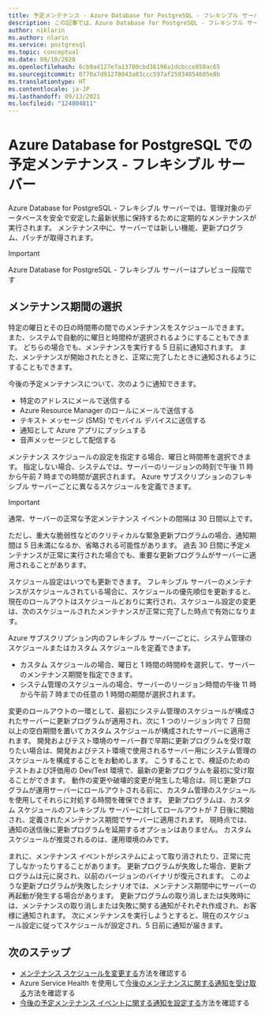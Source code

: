 ```yaml
---
title: 予定メンテナンス - Azure Database for PostgreSQL - フレキシブル サーバー
description: この記事では、Azure Database for PostgreSQL - フレキシブル サーバーでの予定メンテナンス機能について説明します。
author: niklarin
ms.author: nlarin
ms.service: postgresql
ms.topic: conceptual
ms.date: 09/10/2020
ms.openlocfilehash: 6cb9ad127e7a13780cbd36198a1dcbcce858ac65
ms.sourcegitcommit: 0770a7d91278043a83ccc597af25934854605e8b
ms.translationtype: HT
ms.contentlocale: ja-JP
ms.lasthandoff: 09/13/2021
ms.locfileid: "124804811"
---
```

# <a name="scheduled-maintenance-in-azure-database-for-postgresql--flexible-server"></a>Azure Database for PostgreSQL での予定メンテナンス - フレキシブル サーバー
 
Azure Database for PostgreSQL - フレキシブル サーバーでは、管理対象のデータベースを安全で安定した最新状態に保持するために定期的なメンテナンスが実行されます。 メンテナンス中に、サーバーでは新しい機能、更新プログラム、パッチが取得されます。
 
> [!IMPORTANT]
> Azure Database for PostgreSQL - フレキシブル サーバーはプレビュー段階です
 
## <a name="selecting-a-maintenance-window"></a>メンテナンス期間の選択
 
特定の曜日とその日の時間帯の間でのメンテナンスをスケジュールできます。 また、システムで自動的に曜日と時間枠が選択されるようにすることもできます。 どちらの場合でも、メンテナンスを実行する 5 日前に通知されます。 また、メンテナンスが開始されたときと、正常に完了したときに通知されるようにすることもできます。
 
今後の予定メンテナンスについて、次のように通知できます。
 
* 特定のアドレスにメールで送信する
* Azure Resource Manager のロールにメールで送信する
* テキスト メッセージ (SMS) でモバイル デバイスに送信する
* 通知として Azure アプリにプッシュする
* 音声メッセージとして配信する
 
メンテナンス スケジュールの設定を指定する場合、曜日と時間帯を選択できます。 指定しない場合、システムでは、サーバーのリージョンの時刻で午後 11 時から午前 7 時までの時間が選択されます。 Azure サブスクリプションのフレキシブル サーバーごとに異なるスケジュールを定義できます。 
 
> [!IMPORTANT]
> 通常、サーバーの正常な予定メンテナンス イベントの間隔は 30 日間以上です。
>
> ただし、重大な脆弱性などのクリティカルな緊急更新プログラムの場合、通知期間は 5 日未満になるか、省略される可能性があります。 過去 30 日間に予定メンテナンスが正常に実行された場合でも、重要な更新プログラムがサーバーに適用されることがあります。

スケジュール設定はいつでも更新できます。 フレキシブル サーバーのメンテナンスがスケジュールされている場合に、スケジュールの優先順位を更新すると、現在のロールアウトはスケジュールどおりに実行され、スケジュール設定の変更は、次のスケジュールされたメンテナンスが正常に完了した時点で有効になります。

Azure サブスクリプション内のフレキシブル サーバーごとに、システム管理のスケジュールまたはカスタム スケジュールを定義できます。  
* カスタム スケジュールの場合、曜日と 1 時間の時間枠を選択して、サーバーのメンテナンス期間を指定できます。  
* システム管理のスケジュールの場合、サーバーのリージョン時間の午後 11 時から午前 7 時までの任意の 1 時間の期間が選択されます。  

変更のロールアウトの一環として、最初にシステム管理のスケジュールが構成されたサーバーに更新プログラムが適用され、次に 1 つのリージョン内で 7 日間以上の空白期間を置いてカスタム スケジュールが構成されたサーバーに適用されます。 開発およびテスト環境のサーバー群で早期に更新プログラムを受け取りたい場合は、開発およびテスト環境で使用されるサーバー用にシステム管理のスケジュールを構成することをお勧めします。 こうすることで、検証のためのテストおよび評価用の Dev/Test 環境で、最新の更新プログラムを最初に受け取ることができます。 動作の変更や破壊的変更が発生した場合は、同じ更新プログラムが運用サーバーにロールアウトされる前に、カスタム管理のスケジュールを使用してそれらに対処する時間を確保できます。 更新プログラムは、カスタム スケジュールのフレキシブル サーバーに対してロールアウトが 7 日後に開始され、定義されたメンテナンス期間でサーバーに適用されます。 現時点では、通知の送信後に更新プログラムを延期するオプションはありません。 カスタム スケジュールが推奨されるのは、運用環境のみです。 

まれに、メンテナンス イベントがシステムによって取り消されたり、正常に完了しなかったりすることがあります。 更新プログラムが失敗した場合、更新プログラムは元に戻され、以前のバージョンのバイナリが復元されます。 このような更新プログラムが失敗したシナリオでは、メンテナンス期間中にサーバーの再起動が発生する場合があります。 更新プログラムの取り消しまたは失敗時には、メンテナンスの取り消しまたは失敗に関する通知がそれぞれ作成され、お客様に通知されます。 次にメンテナンスを実行しようとすると、現在のスケジュール設定に従ってスケジュールが設定され、5 日前に通知が届きます。 

 
## <a name="next-steps"></a>次のステップ
 
* [メンテナンス スケジュールを変更する](how-to-maintenance-portal.md)方法を確認する
* Azure Service Health を使用して[今後のメンテナンスに関する通知を受け取る](../../service-health/service-notifications.md)方法を確認する
* [今後の予定メンテナンス イベントに関する通知を設定する](../../service-health/resource-health-alert-monitor-guide.md)方法を確認する
